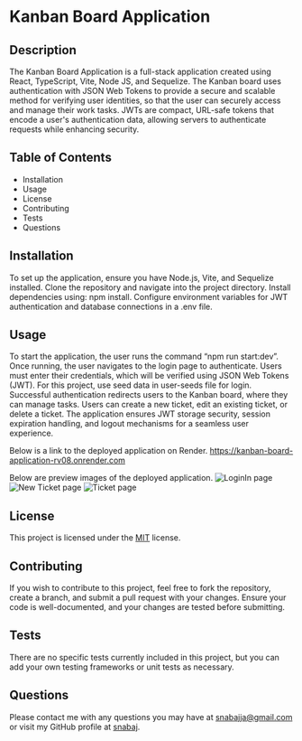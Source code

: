 # Kanban Board Application

## Description

 The Kanban Board Application is a full-stack application created using React, TypeScript, Vite, Node JS, and Sequelize. The Kanban board uses authentication with JSON Web Tokens to provide a secure and scalable method for verifying user identities, so that the user can securely access and manage their work tasks. JWTs are compact, URL-safe tokens that encode a user's authentication data, allowing servers to authenticate requests while enhancing security.

## Table of Contents

- Installation
- Usage
- License
- Contributing
- Tests
- Questions

## Installation

To set up the application, ensure you have Node.js, Vite, and Sequelize installed. Clone the repository and navigate into the project directory. Install dependencies using: npm install.
Configure environment variables for JWT authentication and database connections in a .env file.

## Usage

To start the application, the user runs the command “npm run start:dev”. Once running, the user navigates to the login page to authenticate. Users must enter their credentials, which will be verified using JSON Web Tokens (JWT). For this project, use seed data in user-seeds file for login. Successful authentication redirects users to the Kanban board, where they can manage tasks. Users can create a new ticket, edit an existing ticket, or delete a ticket. The application ensures JWT storage security, session expiration handling, and logout mechanisms for a seamless user experience.

Below is a link to the deployed application on Render.
https://kanban-board-application-rv08.onrender.com

Below are preview images of the deployed application.
![LoginIn page](<client/src/assets/Screenshot 2025-02-04 at 10.48.01 AM.png>)
![New Ticket page](<client/src/assets/Screenshot 2025-02-15 at 5.16.19 PM.png>)
![Ticket page](<client/src/assets/Screenshot 2025-02-04 at 10.52.24 AM.png>)

## License

This project is licensed under the [MIT](https://opensource.org/licenses/MIT) license.

## Contributing

If you wish to contribute to this project, feel free to fork the repository, create a branch, and submit a pull request with your changes. Ensure your code is well-documented, and your changes are tested before submitting.

## Tests

There are no specific tests currently included in this project, but you can add your own testing frameworks or unit tests as necessary.

## Questions

Please contact me with any questions you may have at [snabajja@gmail.com](mailto:snabajja@gmail.com) or visit my GitHub profile at [snabaj](https://github.com/snabaj).

